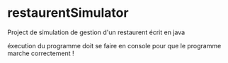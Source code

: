 # restaurentSimulator
Project de simulation de gestion d'un restaurent écrit en java

éxecution du programme doit se faire en console pour que le programme marche correctement !
